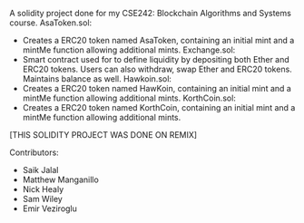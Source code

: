 A solidity project done for my CSE242: Blockchain Algorithms and Systems course. 
AsaToken.sol: 
- Creates a ERC20 token named AsaToken, containing an initial mint and a mintMe function allowing additional mints. 
Exchange.sol:
- Smart contract used for to define liquidity by depositing both Ether and ERC20 tokens. Users can also withdraw, swap Ether and ERC20 tokens. Maintains balance as well.
Hawkoin.sol:
- Creates a ERC20 token named HawKoin, containing an initial mint and a mintMe function allowing additional mints.
KorthCoin.sol:
- Creates a ERC20 token named KorthCoin, containing an initial mint and a mintMe function allowing additional mints.

[THIS SOLIDITY PROJECT WAS DONE ON REMIX]

Contributors: 
- Saik Jalal
- Matthew Manganillo
- Nick Healy
- Sam Wiley
- Emir Veziroglu
